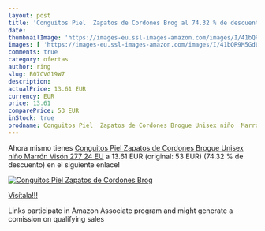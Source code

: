 ```yaml
---
layout: post
title: 'Conguitos Piel  Zapatos de Cordones Brog al 74.32 % de descuento'
date: 
thumbnailImage: 'https://images-eu.ssl-images-amazon.com/images/I/41bQR9M5GdL._SL200_.jpg'
images: [ 'https://images-eu.ssl-images-amazon.com/images/I/41bQR9M5GdL._SL200_.jpg' ]
comments: true
category: ofertas
author: ring
slug: B07CVG19W7
description:
actualPrice: 13.61 EUR
currency: EUR
price: 13.61
comparePrice: 53 EUR
inStock: true
prodname: Conguitos Piel  Zapatos de Cordones Brogue Unisex niño  Marrón  Visón 277   24 EU
---
```


Ahora mismo tienes [Conguitos Piel  Zapatos de Cordones Brogue Unisex niño  Marrón  Visón 277   24 EU](https://www.amazon.es/dp/B07CVG19W7/?tag=tolees-21) a 13.61 EUR (original: 53 EUR) (74.32 %  de descuento) en el siguiente enlace!

[![Conguitos Piel  Zapatos de Cordones Brog](https://images-eu.ssl-images-amazon.com/images/I/41bQR9M5GdL._SL200_.jpg)](https://www.amazon.es/dp/B07CVG19W7/?tag=tolees-21)

[Visítala!!!](https://www.amazon.es/dp/B07CVG19W7/?tag=tolees-21)

Links participate in Amazon Associate program and might generate a comission on qualifying sales
